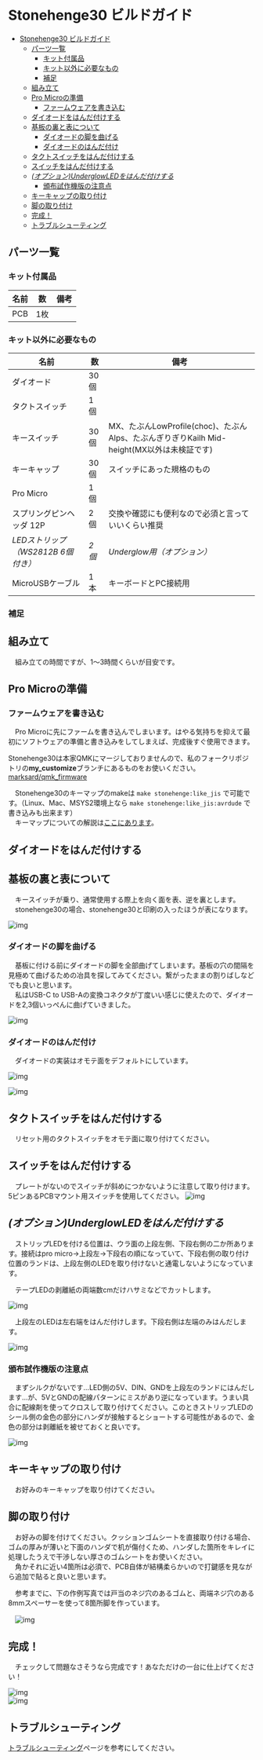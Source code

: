 # Stonehenge30 ビルドガイド

- [Stonehenge30 ビルドガイド](#stonehenge30-%E3%83%93%E3%83%AB%E3%83%89%E3%82%AC%E3%82%A4%E3%83%89)
  - [パーツ一覧](#%E3%83%91%E3%83%BC%E3%83%84%E4%B8%80%E8%A6%A7)
    - [キット付属品](#%E3%82%AD%E3%83%83%E3%83%88%E4%BB%98%E5%B1%9E%E5%93%81)
    - [キット以外に必要なもの](#%E3%82%AD%E3%83%83%E3%83%88%E4%BB%A5%E5%A4%96%E3%81%AB%E5%BF%85%E8%A6%81%E3%81%AA%E3%82%82%E3%81%AE)
    - [補足](#%E8%A3%9C%E8%B6%B3)
  - [組み立て](#%E7%B5%84%E3%81%BF%E7%AB%8B%E3%81%A6)
  - [Pro Microの準備](#pro-micro%E3%81%AE%E6%BA%96%E5%82%99)
    - [ファームウェアを書き込む](#%E3%83%95%E3%82%A1%E3%83%BC%E3%83%A0%E3%82%A6%E3%82%A7%E3%82%A2%E3%82%92%E6%9B%B8%E3%81%8D%E8%BE%BC%E3%82%80)
  - [ダイオードをはんだ付けする](#%E3%83%80%E3%82%A4%E3%82%AA%E3%83%BC%E3%83%89%E3%82%92%E3%81%AF%E3%82%93%E3%81%A0%E4%BB%98%E3%81%91%E3%81%99%E3%82%8B)
  - [基板の裏と表について](#%E5%9F%BA%E6%9D%BF%E3%81%AE%E8%A3%8F%E3%81%A8%E8%A1%A8%E3%81%AB%E3%81%A4%E3%81%84%E3%81%A6)
    - [ダイオードの脚を曲げる](#%E3%83%80%E3%82%A4%E3%82%AA%E3%83%BC%E3%83%89%E3%81%AE%E8%84%9A%E3%82%92%E6%9B%B2%E3%81%92%E3%82%8B)
    - [ダイオードのはんだ付け](#%E3%83%80%E3%82%A4%E3%82%AA%E3%83%BC%E3%83%89%E3%81%AE%E3%81%AF%E3%82%93%E3%81%A0%E4%BB%98%E3%81%91)
  - [タクトスイッチをはんだ付けする](#%E3%82%BF%E3%82%AF%E3%83%88%E3%82%B9%E3%82%A4%E3%83%83%E3%83%81%E3%82%92%E3%81%AF%E3%82%93%E3%81%A0%E4%BB%98%E3%81%91%E3%81%99%E3%82%8B)
  - [スイッチをはんだ付けする](#%E3%82%B9%E3%82%A4%E3%83%83%E3%83%81%E3%82%92%E3%81%AF%E3%82%93%E3%81%A0%E4%BB%98%E3%81%91%E3%81%99%E3%82%8B)
  - [*(オプション)UnderglowLEDをはんだ付けする*](#%E3%82%AA%E3%83%97%E3%82%B7%E3%83%A7%E3%83%B3underglowled%E3%82%92%E3%81%AF%E3%82%93%E3%81%A0%E4%BB%98%E3%81%91%E3%81%99%E3%82%8B)
    - [頒布試作機版の注意点](#%E9%A0%92%E5%B8%83%E8%A9%A6%E4%BD%9C%E6%A9%9F%E7%89%88%E3%81%AE%E6%B3%A8%E6%84%8F%E7%82%B9)
  - [キーキャップの取り付け](#%E3%82%AD%E3%83%BC%E3%82%AD%E3%83%A3%E3%83%83%E3%83%97%E3%81%AE%E5%8F%96%E3%82%8A%E4%BB%98%E3%81%91)
  - [脚の取り付け](#%E8%84%9A%E3%81%AE%E5%8F%96%E3%82%8A%E4%BB%98%E3%81%91)
  - [完成！](#%E5%AE%8C%E6%88%90)
  - [トラブルシューティング](#%E3%83%88%E3%83%A9%E3%83%96%E3%83%AB%E3%82%B7%E3%83%A5%E3%83%BC%E3%83%86%E3%82%A3%E3%83%B3%E3%82%B0)

## パーツ一覧

### キット付属品

| 名前 | 数 | 備考 |
| ---- | ---- | --- |
| PCB | 1枚 | |

### キット以外に必要なもの

| 名前 | 数 | 備考 |
| ---- | ---- | --- |
| ダイオード | 30個 |  |
| タクトスイッチ | 1個 | |
| キースイッチ | 30個 | MX、たぶんLowProfile(choc)、たぶんAlps、たぶんぎりぎりKailh Mid-height(MX以外は未検証です) |
| キーキャップ | 30個 | スイッチにあった規格のもの |
| Pro Micro | 1個 | |
| スプリングピンヘッダ 12P | 2個 | 交換や確認にも便利なので必須と言っていいくらい推奨 |
| *LEDストリップ（WS2812B 6個付き）* | *2個* | *Underglow用（オプション）* |
| MicroUSBケーブル | 1本 | キーボードとPC接続用 |

### 補足

## 組み立て

　組み立ての時間ですが、1～3時間くらいが目安です。  

## Pro Microの準備

### ファームウェアを書き込む

　Pro Microに先にファームを書き込んでしまいます。はやる気持ちを抑えて最初にソフトウェアの準備と書き込みをしてしまえば、完成後すぐ使用できます。  

  Stonehenge30は本家QMKにマージしておりませんので、私のフォークリポジトリの**my_customize**ブランチにあるものをお使いください。  
  [marksard/qmk_firmware](https://github.com/marksard/qmk_firmware/tree/my_customize)

　Stonehenge30のキーマップのmakeは ```make stonehenge:like_jis``` で可能です。（Linux、Mac、MSYS2環境上なら ```make stonehenge:like_jis:avrdude``` で書き込みも出来ます）  
　キーマップについての解説は[ここにあります](https://github.com/marksard/qmk_firmware/blob/my_customize/keyboards/stonehenge30/keymaps/like_jis/readme_jp.md)。  

## ダイオードをはんだ付けする

## 基板の裏と表について

　キースイッチが乗り、通常使用する際上を向く面を表、逆を裏とします。  
　stonehenge30の場合、stonehenge30と印刷の入ったほうが表になります。  

![img](_image/APC_0983.jpg)  

### ダイオードの脚を曲げる

　基板に付ける前にダイオードの脚を全部曲げてしまいます。基板の穴の間隔を見極めて曲げるための冶具を探してみてください。繋がったままの割りばしなどでも良いと思います。  
　私はUSB-C to USB-Aの変換コネクタが丁度いい感じに使えたので、ダイオードを2,3個いっぺんに曲げていきました。  

![img](../../treadstone48/documents/_image/20181216-PC160164.jpg)  

### ダイオードのはんだ付け

　ダイオードの実装はオモテ面をデフォルトにしています。  

![img](_image/IMG_8447.jpg)  

![img](../../treadstone48/documents/_image/diode.png)  

## タクトスイッチをはんだ付けする

　リセット用のタクトスイッチをオモテ面に取り付けてください。  

## スイッチをはんだ付けする

　プレートがないのでスイッチが斜めにつかないように注意して取り付けます。5ピンあるPCBマウント用スイッチを使用してください。
![img](_image/IMG_8435.jpg)  

## *(オプション)UnderglowLEDをはんだ付けする*

　ストリップLEDを付ける位置は、ウラ面の上段左側、下段右側の二か所あります。接続はpro micro→上段左→下段右の順になっていて、下段右側の取り付け位置のランドは、上段左側のLEDを取り付けないと通電しないようになっています。  

　テープLEDの剥離紙の両端数cmだけハサミなどでカットします。  

![img](../../treadstone48/documents/_image/20181216-PC160176.jpg)  

　上段左のLEDは左右端をはんだ付けします。下段右側は左端のみはんだします。  

![img](_image/IMG_8445.jpg)  

### 頒布試作機版の注意点

　まずシルクがないです…LED側の5V、DIN、GNDを上段左のランドにはんだします…が、5VとGNDの配線パターンにミスがあり逆になっています。うまい具合に配線剤を使ってクロスして取り付けてください。このときストリップLEDのシール側の金色の部分にハンダが接触するとショートする可能性があるので、金色の部分は剥離紙を被せておくと良いです。  

![img](_image/IMG_8446.jpg)  

## キーキャップの取り付け

　お好みのキーキャップを取り付けてください。  

## 脚の取り付け

　お好みの脚を付けてください。クッションゴムシートを直接取り付ける場合、ゴムの厚みが薄いと下面のハンダで机が傷付くため、ハンダした箇所をキレイに処理したうえで干渉しない厚さのゴムシートをお使いください。  
　角かそれに近い4箇所は必須で、PCB自体が結構柔らかいので打鍵感を見ながら追加で貼ると良いと思います。  

　参考までに、下の作例写真では戸当のネジ穴のあるゴムと、両端ネジ穴のある8mmスペーサーを使って8箇所脚を作っています。  

　![img](_image/IMG_8447.jpg)  

## 完成！

　チェックして問題なさそうなら完成です！あなただけの一台に仕上げてください！

![img](_image/IMG_8443.jpg)  
![img](_image/IMG_8444.jpg)  

## トラブルシューティング

[トラブルシューティング](../../troubleshooting.md)ページを参考にしてください。  